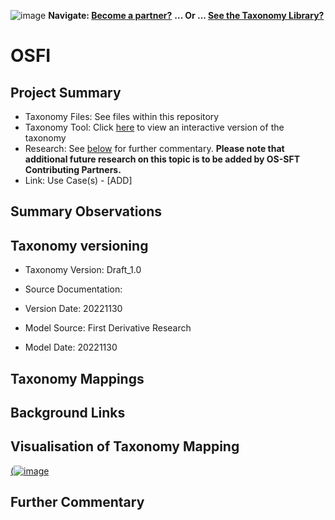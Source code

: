 ![image](https://user-images.githubusercontent.com/112073913/188821900-0c411acf-fbdd-4163-adc9-3ba4e2be78df.png)
**Navigate: [Become a partner?](https://github.com/OS-SFT/06-COLLABORATORS-PARTNERS)**
**... Or ... [See the Taxonomy Library?](https://github.com/orgs/OS-SFT/projects/2)**

# OSFI

## Project Summary
- Taxonomy Files: See files within this repository
- Taxonomy Tool: Click [here](https://os-sft.solidatus.com/viewer/share/CDOgDw1Gnaqm4NdqTpyF9cDLasMa46Zc) to view an interactive version of the taxonomy
- Research: See [below](https://github.com/OS-SFT/Taxonomy-Mappings-Library/blob/main/Single%20Taxonomies/OSFI/READ.md#further-commentary) for further commentary. **Please note that additional future research on this topic is to be added by OS-SFT Contributing Partners.**
- Link: Use Case(s) - [ADD]

## Summary Observations


## Taxonomy versioning

- Taxonomy Version: Draft_1.0
- Source Documentation:
  
- Version Date: 20221130
- Model Source: First Derivative Research
- Model Date: 20221130

## Taxonomy Mappings

## Background Links


## Visualisation of Taxonomy Mapping
[(![image](https://user-images.githubusercontent.com/112077283/204783041-da37fe44-37bc-442b-b5fa-1d6a974ea188.png
 "Click to open interactive Taxonomy Tool")](https://os-sft.solidatus.com/viewer/share/CDOgDw1Gnaqm4NdqTpyF9cDLasMa46Zc)

## Further Commentary




